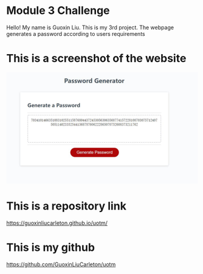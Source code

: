# Module 3 Challenge
Hello! My name is Guoxin Liu. This is my 3rd project. The webpage generates a password according to users requirements
# This is a screenshot of the website
![img text](https://github.com/GuoxinLiuCarleton/PasswordGen/blob/main/1.JPG)
# This is a repository link
https://guoxinliucarleton.github.io/uotm/
# This is my github
https://github.com/GuoxinLiuCarleton/uotm
